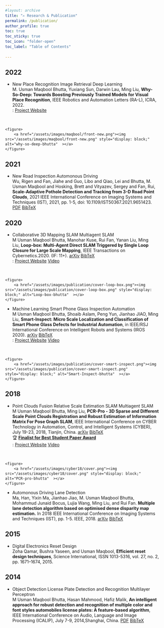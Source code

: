 ```yaml
---
#layout: archive
title: "✍️ Research & Publication"
permalink: /publication/
author_profile: true
toc: true
toc_sticky: true
toc_icon: "folder-open" 
toc_label: "Table of Contents"

---
```


## 2022


* <span class='blink_me' rel='tag'>New</span> <span class='keywords' rel='tag'>Place Recognition</span> <span class='keywords' rel='tag'>Image Retrieval</span> <span class='keywords' rel='tag'>Deep Learning</span><br>
M. Usman Maqbool Bhutta, Yuxiang Sun, Darwin Lau, Ming Liu, **Why-So-Deep: Towards Boosting Previously Trained Models for Visual Place Recognition**, IEEE Robotics and Automation Letters (RA-L), ICRA, 2022. <!-- <a class='page__taxonomy-item ' href='#'><i class='fas fa-file-pdf' aria-hidden='true'></i> arXiv</a> <a class='page__taxonomy-item ' href='../why-so-deep#bibtex'><i class='fas fa-file-alt'></i> BibTeX</a>--><br> 
<i class='far fa-bookmark'></i> :  <a class='page__taxonomy-item ' href='../why-so-deep'><i class="fas fa-globe-asia"></i> Project Website</a> 
<!-- <a class='page__taxonomy-item ' href='#video'><i class='fab fa-youtube'></i> Video</a>  -->
<br>

    <figure>
        <a href="/assets/images/maqbool/front-new.png"><img src="/assets/images/maqbool/front-new.png" style="display: block;" alt="why-so-deep-bhutta"  ></a>
    </figure>


## 2021
* <span class='blink_me' rel='tag'>New</span> <span class='keywords' rel='tag'>Road Inspection</span> <span class='keywords' rel='tag'>Automonous Driving</span><br>
Wu, Rigen and Fan, Jiahe and Guo, Libo and Qiao, Lei and Bhutta, M. Usman Maqbool and Hosking, Brett and Vityazev, Sergey and Fan, Rui, **Scale-Adaptive Pothole Detection and Tracking from 3-D Road Point Clouds**, 2021 IEEE International Conference on Imaging Systems and Techniques (IST), 2021, pp. 1-5, doi: 10.1109/IST50367.2021.9651423. <a class='page__taxonomy-item ' href='https://ieeexplore.ieee.org/document/9651423'><i class='fas fa-file-pdf' aria-hidden='true'></i> PDF</a> <a class='page__taxonomy-item ' href='/assets/bibtex/ISTPotholeWu21.bib'><i class='fas fa-file-alt'></i> BibTeX</a><br>


## 2020 

* <span class='keywords' rel='tag'>Collaborative 3D Mapping</span> <span class='keywords' rel='tag'>SLAM</span> <span class='keywords' rel='tag'></span> <span class='keywords' rel='tag'>Multiagent SLAM</span><br>
M Usman Maqbool Bhutta, Manohar Kuse, Rui Fan, Yanan Liu, Ming Liu, **Loop-box: Multi-Agent Direct SLAM Triggered by Single Loop Closure for Large Scale Mapping**, IEEE Transactions on Cybernetics.2020. (IF: 11+). <a class='page__taxonomy-item ' href='https://arxiv.org/abs/2009.13851'><i class='fas fa-file-pdf' aria-hidden='true'></i> arXiv</a> <a class='page__taxonomy-item ' href='../loop-box#bibtex'><i class='fas fa-file-alt'></i> BibTeX</a><br>
<i class='far fa-bookmark'></i> :  <a class='page__taxonomy-item ' href='../loop-box'><i class="fas fa-globe-asia"></i> Project Website</a> <a class='page__taxonomy-item ' href='https://www.youtube.com/watch?v=AatjVz5ysV8'><i class='fab fa-youtube'></i> Video</a> 
<br>

    <figure>
        <a href="/assets/images/publication/cover-loop-box.png"><img src="/assets/images/publication/cover-loop-box.png" style="display: block;" alt="Loop-box-bhutta"  ></a>
    </figure>

* <span class='keywords' rel='tag'>Machine Learning</span> <span class='keywords' rel='tag'>Smart Phone Glass Inspection</span> <span class='keywords' rel='tag'>Automation</span><br>
M Usman Maqbool Bhutta, Shoaib Aslam, Peng Yun, Jianhao JIAO, Ming Liu, **Smart-Inspect: Micro Scale Localization and Classification of Smart Phone Glass Defects for Industrial Automation**, in IEEE/RSJ International Conference on Intelligent Robots and Systems (IROS 2020). <a class='page__taxonomy-item ' href='https://arxiv.org/abs/2010.00741'><i class='fas fa-file-pdf' aria-hidden='true'></i> arXiv</a> <a class='page__taxonomy-item ' href='../smart-inspect#bibtex'><i class='fas fa-file-alt'></i> BibTeX</a><br>
<i class='far fa-bookmark'></i> :  <a class='page__taxonomy-item ' href='../smart-inspect'><i class="fas fa-globe-asia"></i> Project Website</a> <a class='page__taxonomy-item ' href='https://www.youtube.com/watch?v=lYuSfzzmRS0'><i class='fab fa-youtube'></i> Video</a> 
<br>

    <figure>
        <a href="/assets/images/publication/cover-smart-inspect.png"><img src="/assets/images/publication/cover-smart-inspect.png" style="display: block;" alt="Smart-Inspect-bhutta"  ></a>
    </figure>

## 2018

* <span class='keywords' rel='tag'>Point Clouds Fusion</span> <span class='keywords' rel='tag'>Relative Scale Estimation</span> <span class='keywords' rel='tag'>SLAM</span> <span class='keywords' rel='tag'>Multiagent SLAM</span><br>
M Usman Maqbool Bhutta, Ming Liu, **PCR-Pro - 3D Sparse and Different Scale Point Clouds Registration and Robust Estimation of Information Matrix For Pose Graph SLAM**, IEEE International Conference on CYBER Technology in Automation, Control, and Intelligent Systems (CYBER), July 19-23, 2018, Tianjin, China. <a class='page__taxonomy-item ' href='https://arxiv.org/abs/1808.09693'><i class='fas fa-file-pdf' aria-hidden='true'></i> arXiv</a> <a class='page__taxonomy-item ' href='/assets/bibtex/bhutta18.bib'><i class='fas fa-file-alt'></i> BibTeX</a><br> :trophy: <a class="page__taxonomy-item " href="http://usmanmaqbool.github.io/conference/ieee/usman-maqbool-bhutta-ieee-cyber-2018-tianjin/">**Finalist for Best Student Paper Award**</a> <br>
<i class='far fa-bookmark'></i> :  <a class='page__taxonomy-item ' href='https://sites.google.com/view/pcr-pro'><i class="fas fa-globe-asia"></i> Project Website</a> <a class='page__taxonomy-item ' href='../usman-maqbool-bhutta-cyber-paper/'><i class='fab fa-youtube'></i> Video</a> 
<br>

    <figure>
        <a href="/assets/images/cyber18/cover.png"><img src="/assets/images/cyber18/cover.png" style="display: block;" alt="PCR-pro-bhutta"  ></a>
    </figure>

* <span class='keywords' rel='tag'>Automonous Driving</span> <span class='keywords' rel='tag'>Lane Detection</span><br> 
Ma, Han, Yixin Ma, Jianhao Jiao, M. Usman Maqbool Bhutta, Mohammud Junaid Bocus, Lujia Wang, Ming Liu, and Rui Fan. **Multiple lane detection algorithm based on optimised dense disparity map estimation.** In 2018 IEEE International Conference on Imaging Systems and Techniques (IST), pp. 1-5. IEEE, 2018. <a class='page__taxonomy-item ' href='https://arxiv.org/abs/1808.09128v1'><i class='fas fa-file-pdf' aria-hidden='true'></i> arXiv</a> <a class='page__taxonomy-item ' href='/assets/bibtex/bhutta18b.bib'><i class='fas fa-file-alt'></i> BibTeX</a><br>


## 2015

* <span class='keywords' rel='tag'>Digital Electronics</span> <span class='keywords' rel='tag'>Reset Design</span><br>
Zoha Qamar, Bushra Yaseen, and Usman Maqbool, **Efficient reset design techniques**, Science International, ISSN 1013-5316, vol. 27, no. 2, pp. 1671–1674, 2015.


## 2014

* <span class='keywords' rel='tag'>Object Detection</span> <span class='keywords' rel='tag'>License Plate Detection and Recognition</span> <span class='keywords' rel='tag'></span> <span class='keywords' rel='tag'>Multilayer Perceptron</span> <br>
M Usman Maqbool Bhutta, Hasan Mahmood, Hafiz Malik, **An intelligent approach for robust detection and recognition of multiple color and font styles automobiles license plates: A feature-based algorithm**, IEEE International Conference on Audio, Language and Image Processing (ICALIP), July 7-9, 2014,Shanghai, China. <a class='page__taxonomy-item ' href='https://ieeexplore.ieee.org/document/7009936/'><i class='fas fa-file-pdf' aria-hidden='true'></i> PDF</a> <a class='page__taxonomy-item ' href='/assets/bibtex/bhutta14.bib'><i class='fas fa-file-alt'></i> BibTeX</a>

